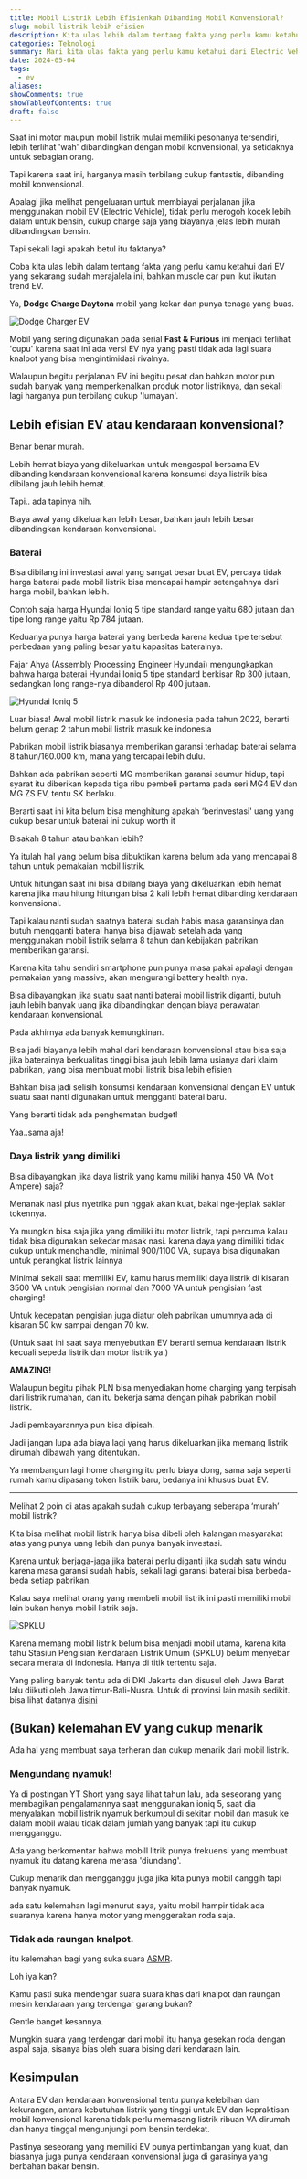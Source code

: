 ```yaml
---
title: Mobil Listrik Lebih Efisienkah Dibanding Mobil Konvensional?
slug: mobil listrik lebih efisien
description: Kita ulas lebih dalam tentang fakta yang perlu kamu ketahui dari EV yang sekarang sudah merajalela
categories: Teknologi
summary: Mari kita ulas fakta yang perlu kamu ketahui dari Electric Vehicle yang sekarang sudah merajalela ini, bahkan 'muscle car' pun tidak mau ketinggalan zaman, beralih menjadi EV pula.
date: 2024-05-04
tags:
  - ev
aliases:
showComments: true
showTableOfContents: true
draft: false
---
```


Saat ini motor maupun mobil listrik mulai memiliki pesonanya tersendiri, lebih terlihat 'wah' dibandingkan dengan mobil konvensional, ya setidaknya untuk sebagian orang.

Tapi karena saat ini, harganya masih terbilang cukup fantastis, dibanding mobil konvensional.

Apalagi jika melihat pengeluaran untuk membiayai perjalanan jika menggunakan mobil EV (Electric Vehicle), tidak perlu merogoh kocek lebih dalam untuk bensin, cukup charge saja yang biayanya jelas lebih murah dibandingkan bensin.

Tapi sekali lagi apakah betul itu faktanya?

Coba kita ulas lebih dalam tentang fakta yang perlu kamu ketahui dari EV yang sekarang sudah merajalela ini, bahkan muscle car pun ikut ikutan trend EV.

Ya, **Dodge Charge Daytona** mobil yang kekar dan punya tenaga yang buas.

![Dodge Charger EV](./dodge-charger.jpg 'Dodge Charger EV **|** *Sumber: gridoto.com*')

Mobil yang sering digunakan pada serial **Fast & Furious** ini menjadi terlihat 'cupu' karena saat ini ada versi EV nya yang pasti tidak ada lagi suara knalpot yang bisa mengintimidasi rivalnya.

Walaupun begitu perjalanan EV ini begitu pesat dan bahkan motor pun sudah banyak yang memperkenalkan produk motor listriknya, dan sekali lagi harganya pun terbilang cukup 'lumayan'.

## Lebih efisian EV atau kendaraan konvensional?

Benar benar murah.

Lebih hemat biaya yang dikeluarkan untuk mengaspal bersama EV dibanding kendaraan konvensional karena konsumsi daya listrik bisa dibilang jauh lebih hemat.

Tapi..
ada tapinya nih.

Biaya awal yang dikeluarkan lebih besar, bahkan jauh lebih besar dibandingkan kendaraan konvensional.

### Baterai

Bisa dibilang ini investasi awal yang sangat besar buat EV, percaya tidak harga baterai pada mobil listrik bisa mencapai hampir setengahnya dari harga mobil, bahkan lebih.

Contoh saja harga Hyundai Ioniq 5 tipe standard range yaitu 680 jutaan dan tipe long range yaitu Rp 784 jutaan.

Keduanya punya harga baterai yang berbeda karena kedua tipe tersebut perbedaan yang paling besar yaitu kapasitas baterainya.

Fajar Ahya (Assembly Processing Engineer Hyundai) mengungkapkan bahwa harga baterai Hyundai Ioniq 5 tipe standard berkisar Rp 300 jutaan, sedangkan long range-nya dibanderol Rp 400 jutaan.

![Hyundai Ioniq 5](./ioniq-5.jpg 'Hyundai Ioniq 5 **|** *Sumber: carmudi.co.id*')

Luar biasa!
Awal mobil listrik masuk ke indonesia pada tahun 2022, berarti belum genap 2 tahun mobil listrik masuk ke indonesia

Pabrikan mobil listrik biasanya memberikan garansi terhadap baterai selama 8 tahun/160.000 km, mana yang tercapai lebih dulu.

Bahkan ada pabrikan seperti MG memberikan garansi seumur hidup, tapi syarat itu diberikan kepada tiga ribu pembeli pertama pada seri MG4 EV dan MG ZS EV, tentu SK berlaku.

Berarti saat ini kita belum bisa menghitung apakah ‘berinvestasi' uang yang cukup besar untuk baterai ini cukup worth it

Bisakah 8 tahun atau bahkan lebih?

Ya itulah hal yang belum bisa dibuktikan karena belum ada yang mencapai 8 tahun untuk pemakaian mobil listrik.

Untuk hitungan saat ini bisa dibilang biaya yang dikeluarkan lebih hemat karena jika mau hitung hitungan bisa 2 kali lebih hemat dibanding kendaraan konvensional.

Tapi kalau nanti sudah saatnya baterai sudah habis masa garansinya dan butuh mengganti baterai hanya bisa dijawab setelah ada yang menggunakan mobil listrik selama 8 tahun dan kebijakan pabrikan memberikan garansi.

Karena kita tahu sendiri smartphone pun punya masa pakai apalagi dengan pemakaian yang massive, akan mengurangi battery health nya.

Bisa dibayangkan jika suatu saat nanti baterai mobil listrik diganti, butuh jauh lebih banyak uang jika dibandingkan dengan biaya perawatan kendaraan konvensional.

Pada akhirnya ada banyak kemungkinan.

Bisa jadi biayanya lebih mahal dari kendaraan konvensional atau bisa saja jika baterainya berkualitas tinggi bisa jauh lebih lama usianya dari klaim pabrikan, yang bisa membuat mobil listrik bisa lebih efisien

Bahkan bisa jadi selisih konsumsi kendaraan konvensional dengan EV untuk suatu saat nanti digunakan untuk mengganti baterai baru.

Yang berarti tidak ada penghematan budget!

Yaa..sama aja!

### Daya listrik yang dimiliki

Bisa dibayangkan jika daya listrik yang kamu miliki hanya 450 VA (Volt Ampere) saja?

Menanak nasi plus nyetrika pun nggak akan kuat, bakal nge-jeplak saklar tokennya.

Ya mungkin bisa saja jika yang dimiliki itu motor listrik, tapi percuma kalau tidak bisa digunakan sekedar masak nasi. karena daya yang dimiliki tidak cukup untuk menghandle, minimal 900/1100 VA, supaya bisa digunakan untuk perangkat listrik lainnya

Minimal sekali saat memiliki EV, kamu harus memiliki daya listrik di kisaran 3500 VA untuk pengisian normal dan 7000 VA untuk pengisian fast charging!

Untuk kecepatan pengisian juga diatur oleh pabrikan umumnya ada di kisaran 50 kw sampai dengan 70 kw.

(Untuk saat ini saat saya menyebutkan EV berarti semua kendaraan listrik kecuali sepeda listrik dan motor listrik ya.)

**AMAZING!**

Walaupun begitu pihak PLN bisa menyediakan home charging yang terpisah dari listrik rumahan, dan itu bekerja sama dengan pihak pabrikan mobil listrik.

Jadi pembayarannya pun bisa dipisah.

Jadi jangan lupa ada biaya lagi yang harus dikeluarkan jika memang listrik dirumah dibawah yang ditentukan.

Ya membangun lagi home charging itu perlu biaya dong, sama saja seperti rumah kamu dipasang token listrik baru, bedanya ini khusus buat EV.

---

Melihat 2 poin di atas apakah sudah cukup terbayang seberapa ‘murah’ mobil listrik?

Kita bisa melihat mobil listrik hanya bisa dibeli oleh kalangan masyarakat atas yang punya uang lebih dan punya banyak investasi.

Karena untuk berjaga-jaga jika baterai perlu diganti jika sudah satu windu karena masa garansi sudah habis, sekali lagi garansi baterai bisa berbeda-beda setiap pabrikan.

Kalau saya melihat orang yang membeli mobil listrik ini pasti memiliki mobil lain bukan hanya mobil listrik saja.

![SPKLU](./spklu.jpg '*Sumber: koran.tempo.co*')

Karena memang mobil listrik belum bisa menjadi mobil utama, karena kita tahu Stasiun Pengisian Kendaraan Listrik Umum (SPKLU) belum menyebar secara merata di indonesia. Hanya di titik tertentu saja.

Yang paling banyak tentu ada di DKI Jakarta dan disusul oleh Jawa Barat lalu diikuti oleh Jawa timur-Bali-Nusra. Untuk di provinsi lain masih sedikit. bisa lihat datanya [disini](https://databoks.katadata.co.id/datapublish/2024/01/22/ada-911-spklu-di-indonesia-pada-2023-ini-sebarannya)

## (Bukan) kelemahan EV yang cukup menarik

Ada hal yang membuat saya terheran dan cukup menarik dari mobil listrik.

### Mengundang nyamuk!

Ya di postingan YT Short yang saya lihat tahun lalu, ada seseorang yang membagikan pengalamannya saat menggunakan ioniq 5, saat dia menyalakan mobil listrik nyamuk berkumpul di sekitar mobil dan masuk ke dalam mobil walau tidak dalam jumlah yang banyak tapi itu cukup mengganggu.

Ada yang berkomentar bahwa mobill litrik punya frekuensi yang membuat nyamuk itu datang karena merasa 'diundang'.

Cukup menarik dan mengganggu juga jika kita punya mobil canggih tapi banyak nyamuk.

ada satu kelemahan lagi menurut saya, yaitu mobil hampir tidak ada suaranya karena hanya motor yang menggerakan roda saja.

### Tidak ada raungan knalpot.

itu kelemahan bagi yang suka suara [ASMR](https://www.guesehat.com/apa-itu-asmr-kenapa-banyak-orang-menyukainya).

Loh iya kan?

Kamu pasti suka mendengar suara suara khas dari knalpot dan raungan mesin kendaraan yang terdengar garang bukan?

Gentle banget kesannya.

Mungkin suara yang terdengar dari mobil itu hanya gesekan roda dengan aspal saja, sisanya bias oleh suara bising dari kendaraan lain.

## Kesimpulan

Antara EV dan kendaraan konvensional tentu punya kelebihan dan kekurangan, antara kebutuhan listrik yang tinggi untuk EV dan kepraktisan mobil konvensional karena tidak perlu memasang listrik ribuan VA dirumah dan hanya tinggal mengunjungi pom bensin terdekat.

Pastinya seseorang yang memiliki EV punya pertimbangan yang kuat, dan biasanya juga punya kendaraan konvensional juga di garasinya yang berbahan bakar bensin.
